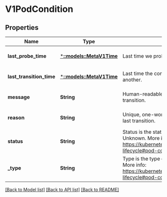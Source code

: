 # V1PodCondition

## Properties
Name | Type | Description | Notes
------------ | ------------- | ------------- | -------------
**last_probe_time** | [***::models::MetaV1Time**](io.k8s.apimachinery.pkg.apis.meta.v1.Time.md) | Last time we probed the condition. | [optional] [default to null]
**last_transition_time** | [***::models::MetaV1Time**](io.k8s.apimachinery.pkg.apis.meta.v1.Time.md) | Last time the condition transitioned from one status to another. | [optional] [default to null]
**message** | **String** | Human-readable message indicating details about last transition. | [optional] [default to null]
**reason** | **String** | Unique, one-word, CamelCase reason for the condition&#39;s last transition. | [optional] [default to null]
**status** | **String** | Status is the status of the condition. Can be True, False, Unknown. More info: https://kubernetes.io/docs/concepts/workloads/pods/pod-lifecycle#pod-conditions | [default to null]
**_type** | **String** | Type is the type of the condition. Currently only Ready. More info: https://kubernetes.io/docs/concepts/workloads/pods/pod-lifecycle#pod-conditions | [default to null]

[[Back to Model list]](../README.md#documentation-for-models) [[Back to API list]](../README.md#documentation-for-api-endpoints) [[Back to README]](../README.md)


